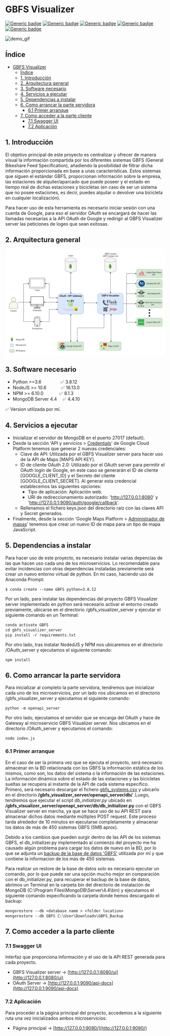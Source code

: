 <!-- no toc -->
# GBFS Visualizer
[![Generic badge](https://img.shields.io/badge/Python-3.8.12-blue.svg)](https://www.python.org/downloads/release/python-3812/)
[![Generic badge](https://img.shields.io/badge/NodeJS-16.13.0-green.svg)](https://nodejs.org/ko/blog/release/v16.13.0/)
[![Generic badge](https://img.shields.io/badge/NPM-8.1.3-darkred.svg)](https://libraries.io/npm/npm)
[![Generic badge](https://img.shields.io/badge/MongoDB_Server-4.4-darkgreen.svg)](https://www.mongodb.com/try/download/community)
[![Generic badge](https://img.shields.io/badge/OpenAPI-3.0.1-lightgreen.svg)](https://www.mongodb.com/try/download/community)

![demo_gif](./imgs/demo.gif)

## Índice
- [GBFS Visualizer](#gbfs-visualizer)
  - [Índice](#índice)
  - [1. Introducción](#1-introducción)
  - [2. Arquitectura general](#2-arquitectura-general)
  - [3. Software necesario](#3-software-necesario)
  - [4. Servicios a ejecutar](#4-servicios-a-ejecutar)
  - [5. Dependencias a instalar](#5-dependencias-a-instalar)
  - [6. Como arrancar la parte servidora](#6-como-arrancar-la-parte-servidora)
    - [6.1 Primer arranque](#61-primer-arranque)
  - [7. Como acceder a la parte cliente](#7-como-acceder-a-la-parte-cliente)
    - [7.1 Swagger UI](#71-swagger-ui)
    - [7.2 Aplicación](#72-aplicación)

## 1. Introducción
El objetivo principal de este proyecto es centralizar y ofrecer de manera visual la información compartida por los diferentes sistemas GBFS (General Bikeshare Feed Specification), añadiendo la posibilidad de filtrar dicha información proporcionada en base a unas características. Estos sistemas que siguen el estándar GBFS, proporcionan información sobre la empresa, las estaciones de alquiler/aparcado que puede poseer y el estado en tiempo real de dichas estaciones y bicicletas (en caso de ser un sistema que no posee estaciones, es decir, puedes alquilar o devolver una bicicleta en cualquier localización).

Para hacer uso de esta herramienta es necesario iniciar sesión con una cuenta de Google, para eso el servidor OAuth se encargará de hacer las llamadas necesarias a la API OAuth de Google y redirigir al GBFS Visualizer server las peticiones de logeo que sean exitosas.

## 2. Arquitectura general
![demo_gif](./imgs/architecture.png)


## 3. Software necesario
- Python >=3.6 &emsp;&emsp;&emsp;&emsp;✅ 3.8.12
- NodeJS >= 10.6 &emsp;&emsp;&emsp;✅ 16.13.0
- NPM >= 6.10.0 &emsp;&emsp;&emsp;&nbsp;✅ 8.1.3
- MongoDB Server 4.4&emsp;&nbsp;✅ 4.4.10
  
✅ Version utilizada por mí.
  
## 4. Servicios a ejecutar
- Inicializar el servidor de MongoDB en el puerto 27017 (default).
- Desde la sección 'API y servicios > [Credentials](https://console.developers.google.com/apis/credentials)' de Google Cloud Platform tenemos que generar 2 nuevas credenciales:
  * Clave de API: Utilizada por el GBFS Visualizer server para hacer uso de la API de Maps [MAPS API KEY].
  * ID de cliente OAuth 2.0: Utilizado por el OAuth server para permitir el OAuth login de Google, en este caso se generarán el ID de cliente [GOOGLE_CLIENT_ID] y el Secreto del cliente [GOOGLE_CLIENT_SECRET]. Al generar esta credencial establecemos las siguientes opciones:
    - Tipo de aplicación: Aplicación web.
    - URI de redireccionamiento autorizado: 'http://127.0.0.1:8080' y 'http://127.0.0.1:9090/auth/google/callback'.
  - Rellenamos el fichero keys.json del directorio raíz con las claves API y Secret generados.
- Finalmente, desde la sección 'Google Maps Platform > [Administrador de mapas](https://console.developers.google.com/google/maps-apis/studio/maps)' tenemos que crear un nuevo ID de mapa para un tipo de mapa JavaScript.


## 5. Dependencias a instalar
Para hacer uso de este proyecto, es necesario instalar varias depencías de las que hacen uso cada uno de los microservicios. Lo recomendable para evitar incidencias con otras dependencias instaladas previamente será crear un nuevo entorno virtual de python. En mi caso, haciendo uso de Anaconda Prompt:
```
$ conda create --name GBFS python=3.8.12
```
Por un lado, para instalar las dependencias del proyecto GBFS Visualizer server implementado en python será necesario activar el entorno creado previamente, ubicarse en el directorio /gbfs_visualizer_server y ejecutar el siguiente comando en un Terminal:

```
conda activate GBFS
cd gbfs_visualizer_server
pip install -r requirements.txt
```
Por otro lado, tras instalar NodedJS y NPM nos ubicaremos en el directorio /OAuth_server y ejecutamos el siguiente comando:
```
npm install
```

## 6. Como arrancar la parte servidora
Para inicializar al completo la parte servidora, tendremos que inicializar cada uno de los microservicios, por un lado nos ubicamos en el directorio /gbfs_visualizer_server y ejecutamos el siguiente comando:
```
python -m openapi_server
```
Por otro lado, ejecutamos el servidor que se encarga del OAuth y hace de Gateway al microservicio GBFS Visualizer server. Nos ubicamos en el directorio /OAuth_server y ejecutamos el comando:
```
node index.js 
```
### 6.1 Primer arranque
En el caso de ser la primera vez que se ejecuta el proyecto, será necesario almacenar en la BD relacionada con los GBFS la información estática de los mismos, como son, los datos del sistema o la información de las estaciones. La información dinámica sobre el estado de las estaciones y las bicicletas sueltas se recupera al instante de la API de cada sistema específico. Primero, será necesario descargar el fichero [gbfs_systems.csv](https://drive.google.com/file/d/1L421afj31Iz9VNmO2DNTBbdwmekCkqMC/view?usp=sharing) y ubicarlo en el directorio **/gbfs_visualizer_server/openapi_server/db/** .Luego, tendremos que ejecutar el script *db_initializer.py* ubicado en **/gbfs_visualizer_server/openapi_server/db/db_initializer.py** con el GBFS Visualizer server en marcha, ya que se hace uso de su API REST para almacenar dichos datos mediante múltiples POST request. Este proceso tarda alrededor de 10 minutos en ejecutarse completamente y almacenar los datos de más de 450 sistemas GBFS (5MB aprox).

Debido a los cambios que pueden surgir dentro de las API de los sistemas GBFS, el db_initializer.py implementado al comienzo del proyecto me ha causado algún problema para cargar los datos de nuevo en la BD, por lo que se adjunta un [backup de la base de datos 'GBFS'](https://drive.google.com/drive/folders/1BDye3Kbf40fhYp5UIcnrJVOCRB9iz4TC?usp=sharing) utilizada por mí y que contiene la informacion de los más de 450 sistemas.

Para realizar un restore de la base de datos solo es necesario ejecutar un comando, por lo que puede ser una opción mucho mejor en comparación con el db_initializer.py, para recuperar el backup de la base de datos, abrimos un Terminal en la carpeta bin del directorio de instalación de MongoDB (C:\Program Files\MongoDB\Server\4.4\bin) y ejecutamos el siguiente comando especificando la carpeta donde hemos descargado el backup:
```
mongorestore --db <database name > <folder location>
mongorestore --db GBFS C:\User\Downloads\GBFS_Backup
```

## 7. Como acceder a la parte cliente

### 7.1 Swagger UI
Interfaz que proporciona información y el uso de la API REST generada para cada proyecto.
 - GBFS Visualizer server &#8594; [http://127.0.0.1:8080/ui](http://127.0.0.1:8080/ui)
 - OAuth Server &#8594; [http://127.0.0.1:9090/api-docs](http://127.0.0.1:9090/api-docs)

### 7.2 Aplicación
Para proceder a la página principal del proyecto, accedemos a la siguiente ruta una vez inicializados ambos microservicios:
 - Página principal &#8594; [http://127.0.0.1:9090/](http://127.0.0.1:9090/)
  